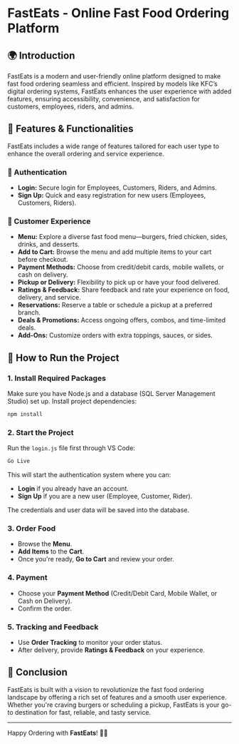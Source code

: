 # FastEats - Online Fast Food Ordering Platform

## 🌍 Introduction

FastEats is a modern and user-friendly online platform designed to make fast food ordering seamless and efficient. Inspired by models like KFC’s digital ordering systems, FastEats enhances the user experience with added features, ensuring accessibility, convenience, and satisfaction for customers, employees, riders, and admins.

## 🚀 Features & Functionalities

FastEats includes a wide range of features tailored for each user type to enhance the overall ordering and service experience.

### 🔐 Authentication

- **Login:** Secure login for Employees, Customers, Riders, and Admins.
- **Sign Up:** Quick and easy registration for new users (Employees, Customers, Riders).

### 🌟 Customer Experience

- **Menu:** Explore a diverse fast food menu—burgers, fried chicken, sides, drinks, and desserts.
- **Add to Cart:** Browse the menu and add multiple items to your cart before checkout.
- **Payment Methods:** Choose from credit/debit cards, mobile wallets, or cash on delivery.
- **Pickup or Delivery:** Flexibility to pick up or have your food delivered.
- **Ratings & Feedback:** Share feedback and rate your experience on food, delivery, and service.
- **Reservations:** Reserve a table or schedule a pickup at a preferred branch.
- **Deals & Promotions:** Access ongoing offers, combos, and time-limited deals.
- **Add-Ons:** Customize orders with extra toppings, sauces, or sides.

## 🎯 How to Run the Project

### 1. Install Required Packages

Make sure you have Node.js and a database (SQL Server Management Studio) set up.
Install project dependencies:

```bash
npm install
```

### 2. Start the Project

Run the `login.js` file first through VS Code:

```bash
Go Live
```

This will start the authentication system where you can:

- **Login** if you already have an account.
- **Sign Up** if you are a new user (Employee, Customer, Rider).

The credentials and user data will be saved into the database.

### 3. Order Food

- Browse the **Menu**.
- **Add Items** to the **Cart**.
- Once you're ready, **Go to Cart** and review your order.

### 4. Payment

- Choose your **Payment Method** (Credit/Debit Card, Mobile Wallet, or Cash on Delivery).
- Confirm the order.

### 5. Tracking and Feedback

- Use **Order Tracking** to monitor your order status.
- After delivery, provide **Ratings & Feedback** on your experience.

## 🎉 Conclusion

FastEats is built with a vision to revolutionize the fast food ordering landscape by offering a rich set of features and a smooth user experience. Whether you're craving burgers or scheduling a pickup, FastEats is your go-to destination for fast, reliable, and tasty service.

---

Happy Ordering with **FastEats**! 🍔🍟

